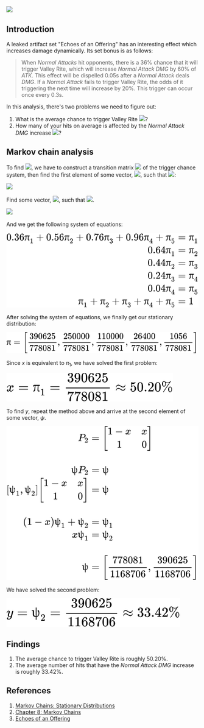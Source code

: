 <img src="https://latex.codecogs.com/gif.latex?">

## Introduction
A leaked artifact set "Echoes of an Offering" has an interesting effect which increases damage dynamically. Its set bonus is as follows:

>When *Normal Attacks* hit opponents, there is a 36% chance that it will trigger Valley Rite, which will increase *Normal Attack DMG* by 60% of *ATK*. This effect will be dispelled 0.05s after a *Normal Attack* deals *DMG*. If a *Normal Attack* fails to trigger Valley Rite, the odds of it triggering the next time will increase by 20%. This trigger can occur once every 0.3s.

In this analysis, there's two problems we need to figure out:

1. What is the average chance to trigger Valley Rite <img src="https://latex.codecogs.com/gif.latex?\left(x\right)">? 
3. How many of your hits on average is affected by the *Normal Attack DMG* increase <img src="https://latex.codecogs.com/gif.latex?\left(y\right)">?

## Markov chain analysis

To find <img src="https://latex.codecogs.com/gif.latex?x">, we have to construct a transition matrix <img src="https://latex.codecogs.com/gif.latex?P_1"> of the trigger chance system, then find the first element of some vector, <img src="https://latex.codecogs.com/gif.latex?\pi">, such that <img src="https://latex.codecogs.com/gif.latex?\pi%20P_1=\pi">:

<img src="https://latex.codecogs.com/gif.latex?P_1=\begin{bmatrix}0.36&0.64&0&0&0\\0.56&0&0.44&0&0\\0.76&0&0&0.24&0\\0.96&0&0&0&0.04\\1&0&0&0&0\end{bmatrix}">

Find some vector, <img src="https://latex.codecogs.com/gif.latex?\pi">, such that <img src="https://latex.codecogs.com/gif.latex?\pi%20P_1=\pi">.

<img src="https://latex.codecogs.com/gif.latex?\left[\pi_1,\pi_2,\pi_3,\pi_4,\pi_5\right]\begin{bmatrix}0.36&0.64&0&0&0\\0.56&0&0.44&0&0\\0.76&0&0&0.24&0\\0.96&0&0&0&0.04\\1&0&0&0&0\end{bmatrix}=\pi">

And we get the following system of equations:

<img src="https://raw.githubusercontent.com/Topuyamaken/genshin-impact/main/assets/equation1.svg">

After solving the system of equations, we finally get our stationary distribution:

<img src="https://raw.githubusercontent.com/Topuyamaken/genshin-impact/main/assets/equation2.svg">

Since $x$ is equivalent to $π_1$, we have solved the first problem:

<img src="https://raw.githubusercontent.com/Topuyamaken/genshin-impact/main/assets/equation3.svg">

To find $y$, repeat the method above and arrive at the second element of some vector, $ψ$.

<img src="https://raw.githubusercontent.com/Topuyamaken/genshin-impact/main/assets/equation4.svg">

We have solved the second problem:

<img src="https://raw.githubusercontent.com/Topuyamaken/genshin-impact/b900944d8a9dc0a6398862f18111dfc516b0a4e1/assets/equation5.svg">

## Findings

1. The average chance to trigger Valley Rite is roughly 50.20%.
2. The average number of hits that have the *Normal Attack DMG* increase is roughly 33.42%.

## References

1. [Markov Chains: Stationary Distributions](https://www.stat.berkeley.edu/~mgoldman/Section0220.pdf)
2. [Chapter 8: Markov Chains](https://www.stat.auckland.ac.nz/~fewster/325/notes/ch8.pdf)
3. [Echoes of an Offering](https://genshin.honeyhunterworld.com/db/art/a_15024/?lang=EN)
